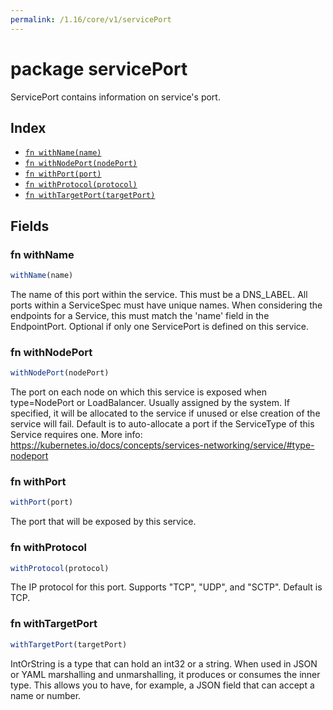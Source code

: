 ```yaml
---
permalink: /1.16/core/v1/servicePort
---
```


# package servicePort

ServicePort contains information on service's port.

## Index

* [`fn withName(name)`](#fn-withname)
* [`fn withNodePort(nodePort)`](#fn-withnodeport)
* [`fn withPort(port)`](#fn-withport)
* [`fn withProtocol(protocol)`](#fn-withprotocol)
* [`fn withTargetPort(targetPort)`](#fn-withtargetport)

## Fields

### fn withName

```ts
withName(name)
```

The name of this port within the service. This must be a DNS_LABEL. All ports within a ServiceSpec must have unique names. When considering the endpoints for a Service, this must match the 'name' field in the EndpointPort. Optional if only one ServicePort is defined on this service.

### fn withNodePort

```ts
withNodePort(nodePort)
```

The port on each node on which this service is exposed when type=NodePort or LoadBalancer. Usually assigned by the system. If specified, it will be allocated to the service if unused or else creation of the service will fail. Default is to auto-allocate a port if the ServiceType of this Service requires one. More info: https://kubernetes.io/docs/concepts/services-networking/service/#type-nodeport

### fn withPort

```ts
withPort(port)
```

The port that will be exposed by this service.

### fn withProtocol

```ts
withProtocol(protocol)
```

The IP protocol for this port. Supports "TCP", "UDP", and "SCTP". Default is TCP.

### fn withTargetPort

```ts
withTargetPort(targetPort)
```

IntOrString is a type that can hold an int32 or a string.  When used in JSON or YAML marshalling and unmarshalling, it produces or consumes the inner type.  This allows you to have, for example, a JSON field that can accept a name or number.
